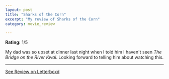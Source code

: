 ```yaml
---
layout: post
title: "Sharks of the Corn"
excerpt: "My review of Sharks of the Corn"
category: movie_review

---
```


**Rating:** 1/5

My dad was so upset at dinner last night when I told him I haven't seen <i>The Bridge on the River Kwai</i>. Looking forward to telling him about watching this.

<hr>

[See Review on Letterboxd](https://boxd.it/89ksJN)
